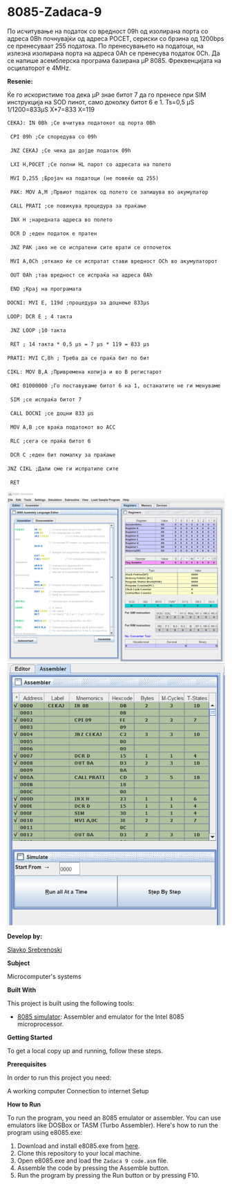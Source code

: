 # 8085-Zadaca-9

По исчитување на податок со вредност 09h од изолирана
порта со адреса 0Bh почнувајќи од адреса POCET, сериски со
брзина од 1200bps се пренесуваат 255 податока. По
пренесувањето на податоци, на излезна изолирана порта на
адреса 0Ah се пренесува податок 0Ch. Да се напише
асемблерска програма базирана µP 8085. Фреквенцијата на
осцилаторот е 4MHz. 

**Resenie:**

Ќе го искористиме тоа дека µP знае битот 7 да го пренесе при SIM
инструкција на SOD пинот, само доколку битот 6 е 1.
Ts=0,5 µS
1/1200=833µS X*7=833 X=119

```
CEKAJ: IN 0Bh ;Се вчитува податокот од порта 0Bh

 CPI 09h ;Се споредува со 09h

 JNZ CEKAJ ;Се чека да дојде податок 09h

 LXI H,POCET ;Се полни HL парот со адресата на полето

 MVI D,255 ;Бројач на податоци (не повеќе од 255)

 PАK: MOV A,M ;Првиот податок од полето се запишува во акумулатор

 CALL PRATI ;се повикува процедура за праќање

 INX H ;наредната адреса во полето

 DCR D ;еден податок е пратен

 JNZ PAK ;ако не се испратени сите врати се отпочеток

 MVI A,0Ch ;откако ќе се испратат стави вредност OCh во акумулаторот

 OUT 0Ah ;таа вредност се испраќа на адреса 0Аh

 END ;Крај на програмата

DOCNI: MVI Е, 119d ;процедура за доцнење 833µs

LOOP: DCR Е ; 4 такта

 JNZ LOOP ;10 такта

 RET ; 14 такта * 0,5 µs = 7 µs * 119 = 833 µs

PRATI: MVI C,8h ; Треба да се праќа бит по бит

CIKL: MOV B,A ;Привремена копија и во B регистарот

 ORI 01000000 ;Го поставуваме битот 6 на 1, останатите не ги менуваме

 SIM ;се испраќа битот 7

 CALL DOCNI ;се доцни 833 µs

 MOV A,B ;се враќа податокот во ACC

 RLC ;сега се праќа битот 6

 DCR C ;еден бит помалку за праќање

JNZ CIKL ;Дали сме ги испратиле сите

 RET 
```


 ![Screenshot (1)](https://github.com/slavko444/8085-Zadaca-9/blob/main/code%209.png)
 ![Screenshot (1)](https://github.com/slavko444/8085-Zadaca-9/blob/main/code%209.1.png)
 
**Develop by:**

[Slavko Srebrenoski ](https://github.com/slavko444)


**Subject**

Microcomputer's systems

**Built With**

This project is built using the following tools:

- [8085 simulator](https://github.com/8085simulator/8085simulator.github.io?tab=readme-ov-file): Assembler and emulator for the Intel 8085 microprocessor.

**Getting Started**

To get a local copy up and running, follow these steps.

**Prerequisites**

In order to run this project you need:

A working computer
Connection to internet
Setup

**How to Run**

To run the program, you need an 8085 emulator or assembler. You can use emulators like DOSBox or TASM (Turbo Assembler). Here's how to run the program using e8085.exe:

1. Download and install e8085.exe from [here](https://github.com/8085simulator/8085simulator.github.io?tab=readme-ov-file).
2. Clone this repository to your local machine.
3. Open e8085.exe and load the `Zadaca 9 code.asm` file.
4. Assemble the code by pressing the Assemble button.
5. Run the program by pressing the Run button or by pressing F10.
